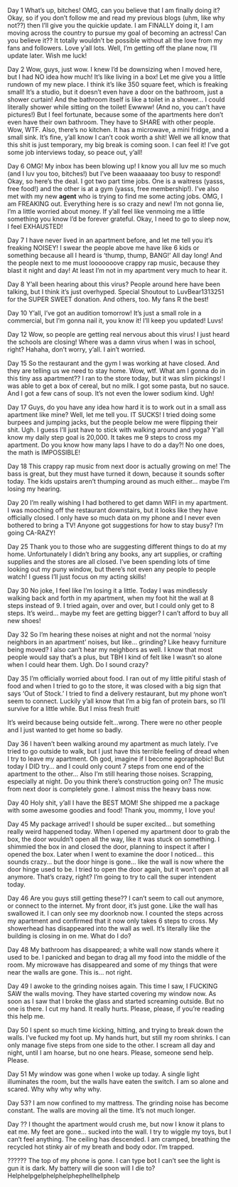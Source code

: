 Day 1
What’s up, bitches! OMG, can you believe that I am finally doing it? Okay, so if you don’t follow me and read my previous blogs (uhm, like why not??) then I’ll give you the quickie update. I am FINALLY doing it, I am moving across the country to pursue my goal of becoming an actress! Can you believe it?? It totally wouldn’t be possible without all the love from my fans and followers. Love y’all lots. Well, I’m getting off the plane now, I’ll update later. Wish me luck!



Day 2 
Wow, guys, just wow. I knew I’d be downsizing when I moved here, but I had NO idea how much! It’s like living in a box! Let me give you a little rundown of my new place. I think it’s like 350 square feet, which is freaking small! It’s a studio, but it doesn’t even have a door on the bathroom, just a shower curtain! And the bathroom itself is like a toilet in a shower… I could literally shower while sitting on the toilet! Ewwww! (And no, you can’t have pictures!) But I feel fortunate, because some of the apartments here don’t even have their own bathroom. They have to SHARE with other people. Wow, WTF. Also, there’s no kitchen. It has a microwave, a mini fridge, and a small sink. It’s fine, y’all know I can’t cook worth a shit! Well we all know that this shit is just temporary, my big break is coming soon. I can feel it! I’ve got some job interviews today, so peace out, y’all! 



Day 6
OMG! My inbox has been blowing up! I know you all luv me so much (and I luv you too, bitches!) but I’ve been waaaaaay too busy to respond! Okay, so here’s the deal. I got two part time jobs. One is a waitress (yasss, free food!) and the other is at a gym (yasss, free membership!). I’ve also met with my new **agent** who is trying to find me some acting jobs. OMG, I am FREAKING out. Everything here is so crazy and new! I’m not gonna lie, I’m a little worried about money. If y’all feel like venmoing me a little something you know I’d be forever grateful. Okay, I need to go to sleep now, I feel EXHAUSTED! 




Day 7
I have never lived in an apartment before, and let me tell you it’s freaking NOISEY! I swear the people above me have like 6 kids or something because all I heard is ‘thump, thump, BANG!’ All day long! And the people next to me must looooooove crappy rap music, because they blast it night and day! At least I’m not in my apartment very much to hear it. 



 
Day 8 
Y’all been hearing about this virus? People around here have been talking, but I think it’s just overhyped. Special Shoutout to LuvBear1313251 for the SUPER SWEET donation. And others, too. My fans R the best! 




Day 10 
Y’all, I’ve got an audition tomorrow! It’s just a small role in a commercial, but I’m gonna nail it, you know it! I’ll keep you updated! Luvs! 




Day 12 
Wow, so people are getting real nervous about this virus! I just heard the schools are closing! Where was a damn virus when I was in school, right? Hahaha, don’t worry, y’all. I ain’t worried. 




Day 15 
So the restaurant and the gym I was working at have closed. And they are telling us we need to stay home. Wow, wtf. What am I gonna do in this tiny ass apartment?? I ran to the store today, but it was slim pickings! I was able to get a box of cereal, but no milk. I got some pasta, but no sauce. And I got a few cans of soup. It’s not even the lower sodium kind. Ugh! 




Day 17
Guys, do you have any idea how hard it is to work out in a small ass apartment like mine? Well, let me tell you. IT SUCKS! I tried doing some burpees and jumping jacks, but the people below me were flipping their shit. Ugh. I guess I’ll just have to stick with walking around and yoga? Y’all know my daily step goal is 20,000. It takes me 9 steps to cross my apartment. Do you know how many laps I have to do a day?! No one does, the math is IMPOSSIBLE! 



Day 18 
This crappy rap music from next door is actually growing on me! The bass is great, but they must have turned it down, because it sounds softer today. The kids upstairs aren’t thumping around as much either… maybe I’m losing my hearing. 




Day 20 
I’m really wishing I had bothered to get damn WIFI in my apartment. I was mooching off the restaurant downstairs, but it looks like they have officially closed. I only have so much data on my phone and I never even bothered to bring a TV! Anyone got suggestions for how to stay busy? I’m going CA-RAZY!



Day 25 
Thank you to those who are suggesting different things to do at my home. Unfortunately I didn’t bring any books, any art supplies, or crafting supplies and the stores are all closed. I’ve been spending lots of time looking out my puny window, but there’s not even any people to people watch! I guess I’ll just focus on my acting skills! 




Day 30
No joke, I feel like I’m losing it a little.  Today I was mindlessly walking back and forth in my apartment, when my foot hit the wall at 8 steps instead of 9. I tried again, over and over, but I could only get to 8 steps. It’s weird… maybe my feet are getting bigger? I can’t afford to buy all new shoes!



Day 32 
So I’m hearing these noises at night and not the normal ‘noisy neighbors in an apartment’ noises, but like… grinding? Like heavy furniture being moved? I also can’t hear my neighbors as well. I know that most people would say that’s a plus, but TBH I kind of felt like I wasn’t so alone when I could hear them. Ugh. Do I sound crazy? 




Day 35 
I’m officially worried about food. I ran out of my little pitiful stash of food and when I tried to go to the store, it was closed with a big sign that says ‘Out of Stock.’ I tried to find a delivery restaurant, but my phone won’t seem to connect. Luckily y’all know that I’m a big fan of protein bars, so I’ll survive for a little while. But I miss fresh fruit! 

It’s weird because being outside felt…wrong. There were no other people and I just wanted to get home so badly. 




Day 36
I haven’t been walking around my apartment as much lately. I’ve tried to go outside to walk, but I just have this terrible feeling of dread when I try to leave my apartment. Oh god, imagine if I become agoraphobic! But today I DID try… and I could only count 7 steps from one end of the apartment to the other… Also I’m still hearing those noises. Scrapping, especially at night. Do you think there’s construction going on? The music from next door is completely gone. I almost miss the heavy bass now. 




Day 40 
Holy shit, y’all I have the BEST MOM! She shipped me a package with some awesome goodies and food! Thank you, mommy, I love you! 




Day 45
My package arrived! I should be super excited… but something really weird happened today. When I opened my apartment door to grab the box, the door wouldn’t open all the way, like it was stuck on something. I shimmied the box in and closed the door, planning to inspect it after I opened the box. Later when I went to examine the door I noticed… this sounds crazy… but the door hinge is gone… like the wall is now where the door hinge used to be. I tried to open the door again, but it won’t open at all anymore. That’s crazy, right? I’m going to try to call the super intendent today. 




Day 46 
Are you guys still getting these?? I can’t seem to call out anymore, or connect to the internet. My front door, it’s just gone. Like the wall has swallowed it. I can only see my doorknob now. I counted the steps across my apartment and confirmed that it now only takes 6 steps to cross. My showerhead has disappeared into the wall as well. It’s literally like the building is closing in on me. What do I do? 




Day 48 
My bathroom has disappeared; a white wall now stands where it used to be. I panicked and began to drag all my food into the middle of the room. My microwave has disappeared and some of my things that were near the walls are gone. This is… not right. 




Day 49 
I awoke to the grinding noises again. This time I saw, I FUCKING SAW the walls moving. They have started covering my window now. As soon as I saw that I broke the glass and started screaming outside. But no one is there. I cut my hand. It really hurts. Please, please, if you’re reading this help me. 




Day 50 
I spent so much time kicking, hitting, and trying to break down the walls. I’ve fucked my foot up. My hands hurt, but still my room shrinks. I can only manage five steps from one side to the other. I scream all day and night, until I am hoarse, but no one hears. Please, someone send help. Please. 



Day 51
 My window was gone when I woke up today. A single light illuminates the room, but the walls have eaten the switch. I am so alone and scared. Why why why why why. 




Day 53?
I am now confined to my mattress. The grinding noise has become constant. The walls are moving all the time. It’s not much longer. 




Day ??
I thought the apartment would crush me, but now I know it plans to eat me. My feet are gone… sucked into the wall. I try to wiggle my toys, but I can’t feel anything. The ceiling has descended. I am cramped, breathing the recycled hot stinky air of my breath and body odor. I’m trapped. 



??????
The top of my phone is gone. I can type bot I can’t see the light is gun it is dark. My battery will die soon will I die to?
Helphelpgelphelphelphephellhellphelp